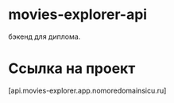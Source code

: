 # movies-explorer-api
бэкенд для диплома.

# Ссылка на проект
[api.movies-explorer.app.nomoredomainsicu.ru]
